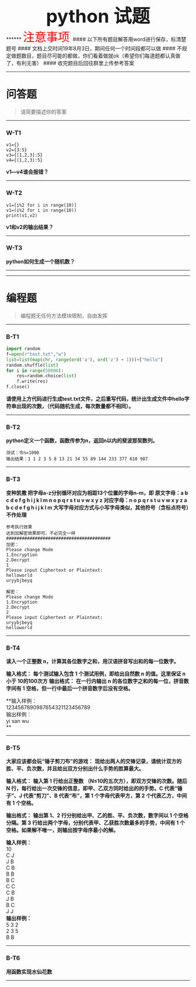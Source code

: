<center style="font-weight:bold;font-size:50px">python 试题</a></center>
******
<font color=#FF0000 size=6> 注意事项 </font>
#### 以下所有题目解答用word进行保存，标清楚题号
#### 文档上交时间19年8月3日，期间任何一个时间段都可以做
#### 不规定做题数目，题目尽可能的都做，你们看着做就ok（希望你们每道题都认真做了，有利无害）
#### 收完题目后回往群里上传参考答案  

******

# 问答题
>请简要描述你的答案

******
### W-T1

```
v1={}
v2={3:5}
v3={[1,2,3]:5}
v4={(1,2,3):5}
```
**v1—v4谁会报错？**
***
### W-T2

```
v1=[i%2 for i in range(10)]
v1=(i%2 for i in range(10))
print(v1,v2)
```
**v1和v2的输出结果？**
***
### W-T3

**python如何生成一个随机数？**
***
******
# 编程题
>编程题无任何方法模块限制，自由发挥

******
### B-T1

```python
import random
f=open(r"test.txt","w")
list=list(map(chr, range(ord('a'), ord('z') + 1)))+["hello"]
random.shuffle(list)
for i in range(50000):
	res=random.choice(list)
	f.write(res)
f.close()
```
**请使用上方代码进行生成test.txt文件，之后重写代码，统计出生成文件中hello字符串出现的次数，（代码随机生成，每次数量都不相同）。**
***
### B-T2

**python定义一个函数，函数传参为n，返回n以内的斐波那契数列。**
```
测试：令n=1000
输出结果：1 1 2 3 5 8 13 21 34 55 89 144 233 377 610 987
```

***
### B-T3
**变种凯撒
把字母a-z分别循环对应为相距13个位置的字母n-m，即
原文字母：a b c d e f g h i j k l m n o p q r s t u v w x y z
对应字母：n o p q r s t u v w x y z a b c d e f g h i j k l m
大写字母对应方式与小写字母类似，其他符号（含标点符号）不作处理**
```
参考执行效果
达到加解密效果即可，不必完全一样
########################################
加密：
Please change Mode
1.Encryption
2.Decrypt
1
Please input Ciphertext or Plaintext:
helloworld
uryybjbeyq

解密：
Please change Mode
1.Encryption
2.Decrypt
2
Please input Ciphertext or Plaintext:
uryybjbeyq
helloworld
```

***
### B-T4
**读入一个正整数 n，计算其各位数字之和，用汉语拼音写出和的每一位数字。**

**输入格式：**
**每个测试输入包含 1 个测试用例，即给出自然数 n 的值。这里保证 n 小于 10的100次方**
**输出格式：**
**在一行内输出 n 的各位数字之和的每一位，拼音数字间有 1 空格，但一行中最后一个拼音数字后没有空格。**

**输入样例：  
1234567890987654321123456789  
输出样例：  
yi san wu  
**


***
### B-T5
**大家应该都会玩“锤子剪刀布”的游戏：**
**现给出两人的交锋记录，请统计双方的胜、平、负次数，并且给出双方分别出什么手势的胜算最大。**

**输入格式：**
**输入第 1 行给出正整数 （N≤10的五次方），即双方交锋的次数。随后 N 行，每行给出一次交锋的信息，即甲、乙双方同时给出的的手势。C 代表“锤子”、J 代表“剪刀”、B 代表“布”，第 1 个字母代表甲方，第 2 个代表乙方，中间有 1 个空格。**

**输出格式：**
**输出第 1、2 行分别给出甲、乙的胜、平、负次数，数字间以 1 个空格分隔。第 3 行给出两个字母，分别代表甲、乙获胜次数最多的手势，中间有 1 个空格。如果解不唯一，则输出按字母序最小的解。**

**输入样例：**  
10  
C J  
J B  
C B  
B B  
B C  
C C  
C B  
J B  
B C  
J J  
**输出样例：**  
5 3 2  
2 3 5  
B B  
***
### B-T6
**用函数实现水仙花数**

***
